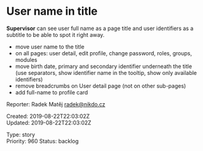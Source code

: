 # User name in title

**Supervisor** can see user full name as a page title and user identifiers as a subtitle to be able to spot it right away.

- move user name to the title
- on all pages: user detail, edit profile, change password, roles, groups, modules
- move birth date, primary and secondary identifier underneath the title (use separators, show identifier name in the tooltip, show only available identifiers)
- remove breadcrumbs on User detail page (not on other sub-pages)
- add full-name to profile card

Reporter: Radek Matěj <radek@nikdo.cz>  

Created: 2019-08-22T22:03:02Z  
Updated: 2019-08-22T22:03:02Z

Type: story  
Priority: 960
Status: backlog
